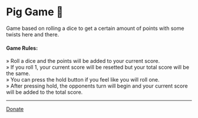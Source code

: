# Pig Game 🐷
Game based on rolling a dice to get a certain amount of points with some twists here and there.

#### Game Rules:
» Roll a dice and the points will be added to your current score. <br>
» If you roll 1, your current score will be resetted but your total score will be the same. <br>
» You can press the hold button if you feel like you will roll one. <br>
» After pressing hold, the opponents turn will begin and your current score will be added to the total score.

---

[Donate](https://www.patreon.com/axorax)
